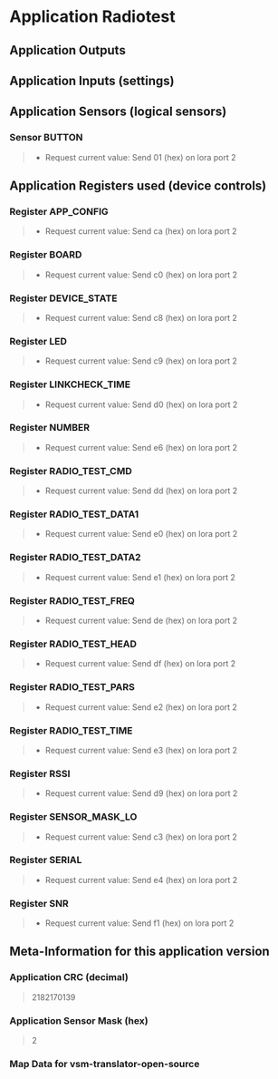 
# Application Radiotest


## Application Outputs


## Application Inputs (settings)


## Application Sensors (logical sensors)


### Sensor BUTTON

> - Request current value: Send 01 (hex) on lora port 2

## Application Registers used (device controls)


### Register APP_CONFIG

> - Request current value: Send ca (hex) on lora port 2

### Register BOARD

> - Request current value: Send c0 (hex) on lora port 2

### Register DEVICE_STATE

> - Request current value: Send c8 (hex) on lora port 2

### Register LED

> - Request current value: Send c9 (hex) on lora port 2

### Register LINKCHECK_TIME

> - Request current value: Send d0 (hex) on lora port 2

### Register NUMBER

> - Request current value: Send e6 (hex) on lora port 2

### Register RADIO_TEST_CMD

> - Request current value: Send dd (hex) on lora port 2

### Register RADIO_TEST_DATA1

> - Request current value: Send e0 (hex) on lora port 2

### Register RADIO_TEST_DATA2

> - Request current value: Send e1 (hex) on lora port 2

### Register RADIO_TEST_FREQ

> - Request current value: Send de (hex) on lora port 2

### Register RADIO_TEST_HEAD

> - Request current value: Send df (hex) on lora port 2

### Register RADIO_TEST_PARS

> - Request current value: Send e2 (hex) on lora port 2

### Register RADIO_TEST_TIME

> - Request current value: Send e3 (hex) on lora port 2

### Register RSSI

> - Request current value: Send d9 (hex) on lora port 2

### Register SENSOR_MASK_LO

> - Request current value: Send c3 (hex) on lora port 2

### Register SERIAL

> - Request current value: Send e4 (hex) on lora port 2

### Register SNR

> - Request current value: Send f1 (hex) on lora port 2

## Meta-Information for this application version



### Application CRC (decimal)

 > 2182170139

### Application Sensor Mask (hex)

 > 2

### Map Data for vsm-translator-open-source


